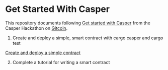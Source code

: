 # Get Started With Casper

This repository documents following [Get started with Casper](https://gitcoin.co/issue/casper-network/gitcoin-hackathon/29/100026611) from the Casper Hackathon on [Gitcoin](https://gitcoin.co/).

1. Create and deploy a simple, smart contract with cargo casper and cargo test

[Create and deploy a simple contract](https://github.com/ben-razor/casper-get-started/tree/main/1-simple-contract)

2. Complete a tutorial for writing a smart contract

